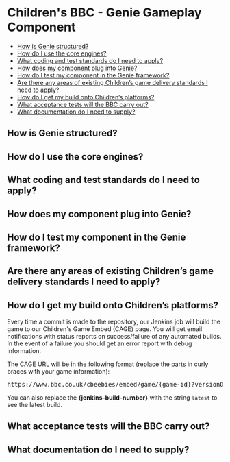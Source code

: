 # Children's BBC - Genie Gameplay Component

* [How is Genie structured?](#how-is-genie-structured)
* [How do I use the core engines?](#how-do-i-use-the-core-engines)
* [What coding and test standards do I need to apply?](#what-coding-and-test-standards-do-i-need-to-apply)
* [How does my component plug into Genie?](#how-does-my-component-plug-into-genie)
* [How do I test my component in the Genie framework?](#how-do-i-test-my-component-in-the-genie-framework)
* [Are there any areas of existing Children’s game delivery standards I need to apply?](#are-there-any-areas-of-existing-children’s-game-delivery-standards-i-need-to-apply)
* [How do I get my build onto Children’s platforms?](#how-do-i-get-my-build-onto-children’s-platforms)
* [What acceptance tests will the BBC carry out?](#what-acceptance-tests-will-the-bbc-carry-out)
* [What documentation do I need to supply?](#what-documentation-do-i-need-to-supply)

## How is Genie structured?


## How do I use the core engines?


## What coding and test standards do I need to apply?


## How does my component plug into Genie?


## How do I test my component in the Genie framework?


## Are there any areas of existing Children’s game delivery standards I need to apply?


## How do I get my build onto Children’s platforms?
Every time a commit is made to the repository, our Jenkins job will build the game to our Children's Game Embed (CAGE) page. You will get email notifications with status reports on success/failure of any automated builds. In the event of a failure you should get an error report with debug information.

The CAGE URL will be in the following format (replace the parts in curly braces with your game information):

<pre>https://www.bbc.co.uk/cbeebies/embed/game/{game-id}?versionOverride={jenkins-build-number}&viewNonPublished=true</pre>

You can also replace the **{jenkins-build-number}** with the string `latest` to see the latest build.

## What acceptance tests will the BBC carry out?


## What documentation do I need to supply?
